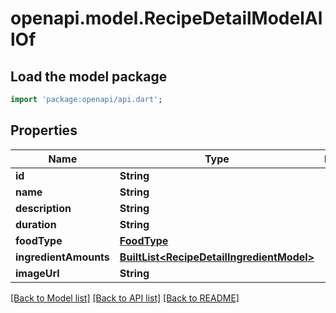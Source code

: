 # openapi.model.RecipeDetailModelAllOf

## Load the model package
```dart
import 'package:openapi/api.dart';
```

## Properties
Name | Type | Description | Notes
------------ | ------------- | ------------- | -------------
**id** | **String** |  | [optional] 
**name** | **String** |  | [optional] 
**description** | **String** |  | [optional] 
**duration** | **String** |  | [optional] 
**foodType** | [**FoodType**](FoodType.md) |  | [optional] 
**ingredientAmounts** | [**BuiltList&lt;RecipeDetailIngredientModel&gt;**](RecipeDetailIngredientModel.md) |  | [optional] 
**imageUrl** | **String** |  | [optional] 

[[Back to Model list]](../README.md#documentation-for-models) [[Back to API list]](../README.md#documentation-for-api-endpoints) [[Back to README]](../README.md)


